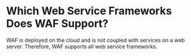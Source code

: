 # Which Web Service Frameworks Does WAF Support?<a name="waf_01_0027"></a>

WAF is deployed on the cloud and is not coupled with services on a web server. Therefore, WAF supports all web service frameworks.

